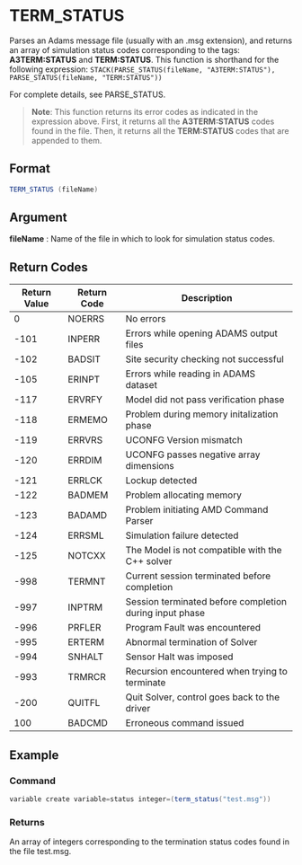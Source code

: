 # TERM_STATUS
Parses an Adams message file (usually with an .msg extension), and returns an array of simulation status codes corresponding to the tags: **A3TERM:STATUS** and **TERM:STATUS**.
This function is shorthand for the following expression:
`STACK(PARSE_STATUS(fileName, "A3TERM:STATUS"), PARSE_STATUS(fileName, "TERM:STATUS"))`

For complete details, see PARSE_STATUS.

> **Note**: This function returns its error codes as indicated in the expression above. First, it returns all the **A3TERM:STATUS** codes found in the file. Then, it returns all the **TERM:STATUS** codes that are appended to them.

## Format
```java
TERM_STATUS (fileName)
```
## Argument
 
**fileName**
: Name of the file in which to look for simulation status codes.

## Return Codes

| Return Value | Return Code | Description                                             |
|--------------|-------------|---------------------------------------------------------|
| 0            | NOERRS      | No errors                                               |
| -101         | INPERR      | Errors while opening ADAMS output files                 |
| -102         | BADSIT      | Site security checking not successful                   |
| -105         | ERINPT      | Errors while reading in ADAMS dataset                   |
| -117         | ERVRFY      | Model did not pass verification phase                   |
| -118         | ERMEMO      | Problem during memory initalization phase               |
| -119         | ERRVRS      | UCONFG Version mismatch                                 |
| -120         | ERRDIM      | UCONFG passes negative array dimensions                 |
| -121         | ERRLCK      | Lockup detected                                         |
| -122         | BADMEM      | Problem allocating memory                               |
| -123         | BADAMD      | Problem initiating AMD Command Parser                   |
| -124         | ERRSML      | Simulation failure detected                             |
| -125         | NOTCXX      | The Model is not compatible with the C++ solver         |
| -998         | TERMNT      | Current session terminated before completion            |
| -997         | INPTRM      | Session terminated before completion during input phase |
| -996         | PRFLER      | Program Fault was encountered                           |
| -995         | ERTERM      | Abnormal termination of Solver                          |
| -994         | SNHALT      | Sensor Halt was imposed                                 |
| -993         | TRMRCR      | Recursion encountered when trying to terminate          |
| -200         | QUITFL      | Quit Solver, control goes back to the driver            |
| 100          | BADCMD      | Erroneous command issued                                |


## Example
### Command
```java
variable create variable=status integer=(term_status("test.msg"))
```
### Returns 
An array of integers corresponding to the termination status codes found in the file test.msg.
